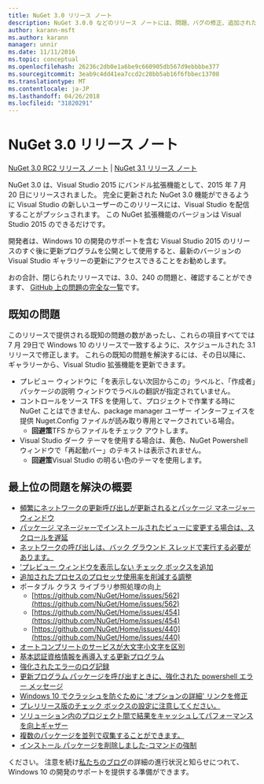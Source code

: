 ```yaml
---
title: NuGet 3.0 リリース ノート
description: NuGet 3.0.0 などのリリース ノートには、問題、バグの修正、追加された機能、および Dcr が知られています。
author: karann-msft
ms.author: karann
manager: unnir
ms.date: 11/11/2016
ms.topic: conceptual
ms.openlocfilehash: 26236c2db0e1a6be9c660905db567d9ebbbbe377
ms.sourcegitcommit: 3eab9c4dd41ea7ccd2c28bb5ab16f6fbbec13708
ms.translationtype: MT
ms.contentlocale: ja-JP
ms.lasthandoff: 04/26/2018
ms.locfileid: "31820291"
---
```

# <a name="nuget-30-release-notes"></a>NuGet 3.0 リリース ノート

[NuGet 3.0 RC2 リリース ノート](../release-notes/nuget-3.0-RC2.md) | [NuGet 3.1 リリース ノート](../release-notes/nuget-3.1.md)

NuGet 3.0 は、Visual Studio 2015 にバンドル拡張機能として、2015 年 7 月 20 日にリリースされました。 完全に更新された NuGet 3.0 機能ができるように Visual Studio の新しいユーザーのこのリリースには、Visual Studio を配信することがプッシュされます。 この NuGet 拡張機能のバージョンは Visual Studio 2015 のできるだけです。

開発者は、Windows 10 の開発のサポートを含む Visual Studio 2015 のリリースのすぐ後に更新プログラムを公開として使用すると、最新のバージョンの Visual Studio ギャラリーの更新にアクセスできることをお勧めします。

おの合計、閉じられたリリースでは、3.0、240 の問題と、確認することができます、 [GitHub 上の問題の完全な一覧](https://github.com/NuGet/Home/issues?q=milestone%3A3.0.0-RTM+is%3Aclosed)です。

## <a name="known-issues"></a>既知の問題

このリリースで提供される既知の問題の数があったし、これらの項目すべてでは 7 月 29日で Windows 10 のリリースで一致するように、スケジュールされた 3.1 リリースで修正します。  これらの既知の問題を解決するには、その日以降に、ギャラリーから、Visual Studio 拡張機能を更新できます。

*  プレビュー ウィンドウに「を表示しない次回からこの」ラベルと、「作成者」パッケージの説明 ウィンドウでラベルの翻訳が指定されていません。
*  コントロールをソース TFS を使用して、プロジェクトで作業する時に NuGet ことはできません、package manager ユーザー インターフェイスを提供 Nuget.Config ファイルが読み取り専用とマークされている場合。
   * **回避策**TFS からファイルをチェック アウトします。
*  Visual Studio ダーク テーマを使用する場合は、黄色、NuGet Powershell ウィンドウで「再起動バー」のテキストは表示されません。
   * **回避策**Visual Studio の明るい色のテーマを使用します。


## <a name="summary-of-top-issues-resolved"></a>最上位の問題を解決の概要

* [頻繁にネットワークの更新呼び出しが更新されるとパッケージ マネージャー ウィンドウ](https://github.com/NuGet/Home/issues/515)
* [パッケージ マネージャーでインストールされたビューに変更する場合は、スクロールを遅延](https://github.com/NuGet/Home/issues/519)
* [ネットワークの呼び出しは、バック グラウンド スレッドで実行する必要があります。](https://github.com/NuGet/Home/issues/516)
* ['プレビュー ウィンドウを表示しない チェック ボックスを追加](https://github.com/NuGet/Home/issues/566)
* [追加されたプロセスのプロセッサ使用率を削減する調整](https://github.com/NuGet/Home/issues/356)
* ポータブル クラス ライブラリ参照処理の向上
    * [https://github.com/NuGet/Home/issues/562](https://github.com/NuGet/Home/issues/562)
    * [https://github.com/NuGet/Home/issues/454](https://github.com/NuGet/Home/issues/454)
    * [https://github.com/NuGet/Home/issues/440](https://github.com/NuGet/Home/issues/440)
* [オートコンプリートのサービスが大文字小文字を区別](https://github.com/NuGet/Home/issues/198)
* [基本認証資格情報を再導入する更新プログラム](https://github.com/NuGet/Home/issues/456)
* [強化されたエラーのログ記録](https://github.com/NuGet/Home/issues/407)
* [更新プログラム パッケージを呼び出すときに、強化された powershell エラー メッセージ](https://github.com/NuGet/Home/issues/5)
* [Windows 10 でクラッシュを防ぐために 'オプションの詳細' リンクを修正](https://github.com/NuGet/Home/issues/822)
* [プレリリース版のチェック ボックスの設定に注意してください。](https://github.com/NuGet/Home/issues/732)
* [ソリューション内のプロジェクト間で結果をキャッシュしてパフォーマンスを向上ギャザー](https://github.com/NuGet/Home/issues/721)
* [複数のパッケージを並列で収集することができます。](https://github.com/NuGet/Home/issues/713)
* [インストール パッケージを削除しました-コマンドの強制](https://github.com/NuGet/Home/issues/697)

ください。 注意を続け[私たちのブログ](http://blog.nuget.org)の詳細の進行状況と知らせにつれて、Windows 10 の開発のサポートを提供する準備ができます。